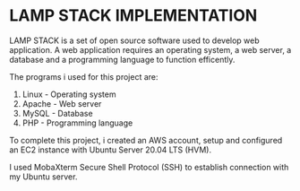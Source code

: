 # LAMP STACK IMPLEMENTATION

LAMP STACK is a set of open source software used to develop web application.
A web application requires an operating system, a web server, a database and a programming language to function efficently.

The programs i used for this project are:

1. Linux - Operating system
2. Apache - Web server
3. MySQL - Database
4. PHP - Programming language

To complete this project, i created an AWS account, setup and configured an EC2 instance with Ubuntu Server 20.04 LTS (HVM).

I used MobaXterm Secure Shell Protocol (SSH) to establish connection with my Ubuntu server. 
